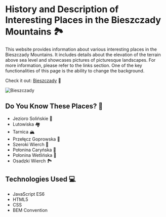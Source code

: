 # **History and Description of Interesting Places in the Bieszczady Mountains** 🏞️

This website provides information about various interesting places in the Bieszczady Mountains. It includes details about the elevation of the terrain above sea level and showcases pictures of picturesque landscapes. For more information, please refer to the links section. One of the key functionalities of this page is the ability to change the background.

Check it out: [Bieszczady](https://mariuszmmm.github.io/bieszczady/) 🌄

![Bieszczady](/images/bieszczady.jpg)

## Do You Know These Places? 🌟

- Jezioro Solińskie 🌊
- Lutowiska 🏘️
- Tarnica 🏔️
- Przełęcz Goprowska 🌄
- Szeroki Wierch 🌲
- Połonina Caryńska 🌼
- Połonina Wetlińska 🌳
- Osadzki Wierch 🏞️

## Technologies Used 💻

- JavaScript ES6
- HTML5
- CSS
- BEM Convention